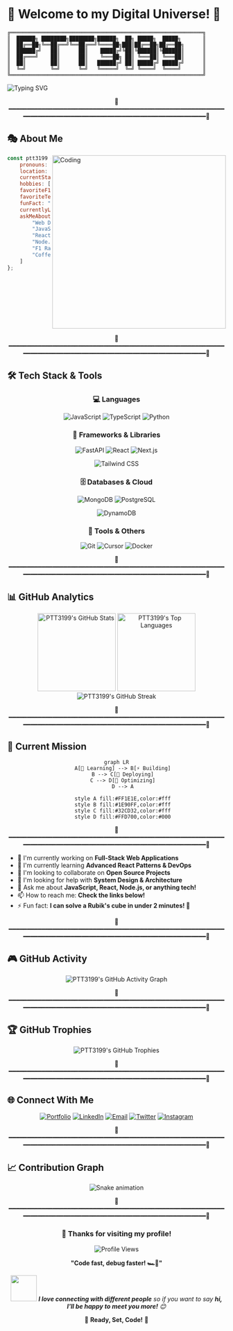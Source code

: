 # 🌟 Welcome to my Digital Universe! 🌟

```ascii
╔══════════════════════════════════════════════════════════════╗
║  ██████╗ ████████╗████████╗██████╗  ██╗ █████╗  █████╗       ║
║  ██╔══██╗╚══██╔══╝╚══██╔══╝╚════██╗███║██╔══██╗██╔══██╗      ║
║  ██████╔╝   ██║      ██║    █████╔╝╚██║╚██████║╚██████║      ║
║  ██╔═══╝    ██║      ██║    ╚═══██╗ ██║ ╚═══██║ ╚═══██║      ║
║  ██║        ██║      ██║   ██████╔╝ ██║ █████╔╝ █████╔╝      ║
║  ╚═╝        ╚═╝      ╚═╝   ╚═════╝  ╚═╝ ╚════╝  ╚════╝       ║
╚══════════════════════════════════════════════════════════════╝
```

<img src="https://readme-typing-svg.herokuapp.com?font=Fira+Code&size=32&duration=2800&pause=2000&color=FF1E1E&center=true&vCenter=true&width=940&lines=🏁+Welcome+to+the+Starting+Grid!+🏁;Full+Stack+Developer+%F0%9F%92%BB;Racing+Through+Code+at+300km%2Fh+🏎️;Always+Learning+Something+New+%F0%9F%9A%80;Let's+Build+Something+Fast!+⚡" alt="Typing SVG" />

<div align="center">
  
🏁━━━━━━━━━━━━━━━━━━━━━━━━━━━━━━━━━━━━━━━━━━━━━━━━━━━━━━━━━━━━━━━━━━━━━━━━━━━━━━━━━━━━━━━━━━━━━━━━━━━━━━━━━━━━━🏁

</div>

## 🎭 About Me

<img align="right" alt="Coding" width="400" src="https://media.giphy.com/media/qgQUggAC3Pfv687qPC/giphy.gif">

```javascript
const ptt3199 = {
    pronouns: "He/Him",
    location: "Vietnam 🇻🇳",
    currentStatus: "Building awesome things",
    hobbies: ["Coding", "F1 Racing 🏎️", "Gaming", "Music", "Coffee ☕"],
    favoriteF1Driver: "Max Verstappen 🏆",
    favoriteTeam: "Red Bull Racing 🔵🔴",
    funFact: "I debug with console.log and I'm not ashamed! 😄",
    currentlyLearning: ["Next.js", "TypeScript", "DevOps"],
    askMeAbout: [
        "Web Development", 
        "JavaScript", 
        "React", 
        "Node.js",
        "F1 Racing 🏎️",
        "Coffee recommendations ☕"
    ]
};
```

<br clear="right"/>

<div align="center">
  
🏁━━━━━━━━━━━━━━━━━━━━━━━━━━━━━━━━━━━━━━━━━━━━━━━━━━━━━━━━━━━━━━━━━━━━━━━━━━━━━━━━━━━━━━━━━━━━━━━━━━━━━━━━━━━━━🏁

</div>

## 🛠️ Tech Stack & Tools

<div align="center">

### 💻 Languages
![JavaScript](https://img.shields.io/badge/JavaScript-FF1E1E?style=for-the-badge&logo=javascript&logoColor=white)
![TypeScript](https://img.shields.io/badge/TypeScript-1E90FF?style=for-the-badge&logo=typescript&logoColor=white)
![Python](https://img.shields.io/badge/Python-FFD700?style=for-the-badge&logo=python&logoColor=black)

### 🚀 Frameworks & Libraries
![FastAPI](https://img.shields.io/badge/FastAPI-000000?style=for-the-badge&logo=fastapi&logoColor=green)
![React](https://img.shields.io/badge/React-1E90FF?style=for-the-badge&logo=react&logoColor=white)
![Next.js](https://img.shields.io/badge/Next.js-000000?style=for-the-badge&logo=nextdotjs&logoColor=white)
<!-- ![Node.js](https://img.shields.io/badge/Node.js-32CD32?style=for-the-badge&logo=node.js&logoColor=white) -->
<!-- ![Express.js](https://img.shields.io/badge/Express.js-FF1E1E?style=for-the-badge&logoColor=white) -->
![Tailwind CSS](https://img.shields.io/badge/Tailwind_CSS-1E90FF?style=for-the-badge&logo=tailwind-css&logoColor=white)

### 🗄️ Databases & Cloud
![MongoDB](https://img.shields.io/badge/MongoDB-32CD32?style=for-the-badge&logo=mongodb&logoColor=white)
![PostgreSQL](https://img.shields.io/badge/PostgreSQL-1E90FF?style=for-the-badge&logo=postgresql&logoColor=white)
<!-- ![Firebase](https://img.shields.io/badge/Firebase-FFD700?style=for-the-badge&logo=Firebase&logoColor=black) -->
<!-- ![AWS](https://img.shields.io/badge/Amazon_AWS-FF1E1E?style=for-the-badge&logo=amazon-aws&logoColor=white) -->
![DynamoDB](https://img.shields.io/badge/DynamoDB-FF1E1E?style=for-the-badge&logo=amazon-dynamodb&logoColor=white)

### 🔧 Tools & Others
![Git](https://img.shields.io/badge/Git-FF1E1E?style=for-the-badge&logo=git&logoColor=white)
![Cursor](https://img.shields.io/badge/Cursor-1E90FF?style=for-the-badge&logo=cursor&logoColor=white)
![Docker](https://img.shields.io/badge/Docker-1E90FF?style=for-the-badge&logo=docker&logoColor=white)
<!-- ![Figma](https://img.shields.io/badge/Figma-FF1E1E?style=for-the-badge&logo=figma&logoColor=white) -->

</div>

<div align="center">
  
🏁━━━━━━━━━━━━━━━━━━━━━━━━━━━━━━━━━━━━━━━━━━━━━━━━━━━━━━━━━━━━━━━━━━━━━━━━━━━━━━━━━━━━━━━━━━━━━━━━━━━━━━━━━━━━━🏁

</div>

## 📊 GitHub Analytics

<div align="center">
  <img height="180em" src="https://github-readme-stats.vercel.app/api?username=ptt3199&show_icons=true&count_private=true&hide_border=true&theme=radical&bg_color=0d1117&title_color=FF1E1E&text_color=FFFFFF&icon_color=1E90FF" alt="PTT3199's GitHub Stats" />
  <img height="180em" src="https://github-readme-stats.vercel.app/api/top-langs/?username=ptt3199&langs_count=8&count_private=true&layout=compact&theme=radical&bg_color=0d1117&title_color=FF1E1E&text_color=FFFFFF&hide_border=true" alt="PTT3199's Top Languages" />
</div>

<div align="center">
  <img src="https://github-readme-streak-stats.herokuapp.com?user=ptt3199&theme=radical&hide_border=true&background=0D1117&stroke=FF1E1E&ring=1E90FF&fire=FFD700&currStreakLabel=FF1E1E" alt="PTT3199's GitHub Streak" />
</div>

<div align="center">
  
🏁━━━━━━━━━━━━━━━━━━━━━━━━━━━━━━━━━━━━━━━━━━━━━━━━━━━━━━━━━━━━━━━━━━━━━━━━━━━━━━━━━━━━━━━━━━━━━━━━━━━━━━━━━━━━━🏁

</div>

## 🎯 Current Mission

<div align="center">

```mermaid
graph LR
    A[🏁 Learning] --> B[⚡ Building]
    B --> C[🚀 Deploying]
    C --> D[🔄 Optimizing]
    D --> A
    
    style A fill:#FF1E1E,color:#fff
    style B fill:#1E90FF,color:#fff
    style C fill:#32CD32,color:#fff
    style D fill:#FFD700,color:#000
```

</div>

<div align="center">
  
🏁━━━━━━━━━━━━━━━━━━━━━━━━━━━━━━━━━━━━━━━━━━━━━━━━━━━━━━━━━━━━━━━━━━━━━━━━━━━━━━━━━━━━━━━━━━━━━━━━━━━━━━━━━━━━━🏁

</div>

- 🔭 I'm currently working on **Full-Stack Web Applications**
- 🌱 I'm currently learning **Advanced React Patterns & DevOps**
- 👯 I'm looking to collaborate on **Open Source Projects**
- 🤔 I'm looking for help with **System Design & Architecture**
- 💬 Ask me about **JavaScript, React, Node.js, or anything tech!**
- 📫 How to reach me: **Check the links below!**
- ⚡ Fun fact: **I can solve a Rubik's cube in under 2 minutes! 🧩**

<div align="center">
  
🏁━━━━━━━━━━━━━━━━━━━━━━━━━━━━━━━━━━━━━━━━━━━━━━━━━━━━━━━━━━━━━━━━━━━━━━━━━━━━━━━━━━━━━━━━━━━━━━━━━━━━━━━━━━━━━🏁

</div>

## 🎮 GitHub Activity

<div align="center">
  <img src="https://github-readme-activity-graph.vercel.app/graph?username=ptt3199&bg_color=0d1117&color=FF1E1E&line=1E90FF&point=FFD700&area=true&hide_border=true" alt="PTT3199's GitHub Activity Graph" />
</div>

<div align="center">
  
🏁━━━━━━━━━━━━━━━━━━━━━━━━━━━━━━━━━━━━━━━━━━━━━━━━━━━━━━━━━━━━━━━━━━━━━━━━━━━━━━━━━━━━━━━━━━━━━━━━━━━━━━━━━━━━━🏁

</div>

## 🏆 GitHub Trophies

<div align="center">
  <img src="https://github-profile-trophy.vercel.app/?username=ptt3199&theme=radical&no-frame=true&no-bg=true&margin-w=4&column=7" alt="PTT3199's GitHub Trophies" />
</div>

<div align="center">
  
🏁━━━━━━━━━━━━━━━━━━━━━━━━━━━━━━━━━━━━━━━━━━━━━━━━━━━━━━━━━━━━━━━━━━━━━━━━━━━━━━━━━━━━━━━━━━━━━━━━━━━━━━━━━━━━━🏁

</div>

## 🌐 Connect With Me

<div align="center">

[![Portfolio](https://img.shields.io/badge/Portfolio-FF1E1E?style=for-the-badge&logo=google-chrome&logoColor=white)](https://yourportfolio.com)
[![LinkedIn](https://img.shields.io/badge/LinkedIn-1E90FF?style=for-the-badge&logo=linkedin&logoColor=white)](https://linkedin.com/in/yourprofile)
[![Email](https://img.shields.io/badge/Gmail-FF1E1E?style=for-the-badge&logo=gmail&logoColor=white)](mailto:your.email@gmail.com)
[![Twitter](https://img.shields.io/badge/Twitter-1E90FF?style=for-the-badge&logo=twitter&logoColor=white)](https://twitter.com/yourhandle)
[![Instagram](https://img.shields.io/badge/Instagram-FFD700?style=for-the-badge&logo=instagram&logoColor=black)](https://instagram.com/yourhandle)

</div>

<div align="center">
  
🏁━━━━━━━━━━━━━━━━━━━━━━━━━━━━━━━━━━━━━━━━━━━━━━━━━━━━━━━━━━━━━━━━━━━━━━━━━━━━━━━━━━━━━━━━━━━━━━━━━━━━━━━━━━━━━🏁

</div>

## 📈 Contribution Graph

<div align="center">
  <img src="https://github.com/ptt3199/ptt3199/blob/output/github-contribution-grid-snake.svg" alt="Snake animation" />
</div>

<div align="center">
  
🏁━━━━━━━━━━━━━━━━━━━━━━━━━━━━━━━━━━━━━━━━━━━━━━━━━━━━━━━━━━━━━━━━━━━━━━━━━━━━━━━━━━━━━━━━━━━━━━━━━━━━━━━━━━━━━🏁

</div>

<div align="center">

### 💖 Thanks for visiting my profile!

<img src="https://komarev.com/ghpvc/?username=ptt3199&label=Profile%20views&color=FF1E1E&style=for-the-badge" alt="Profile Views" />

**"Code fast, debug faster! 🏎️💨"** 

<img src="https://media.giphy.com/media/LnQjpWaON8nhr21vNW/giphy.gif" width="60"> <em><b>I love connecting with different people</b> so if you want to say <b>hi, I'll be happy to meet you more!</b> 😊</em>

🏁 **Ready, Set, Code!** 🏁

</div>
